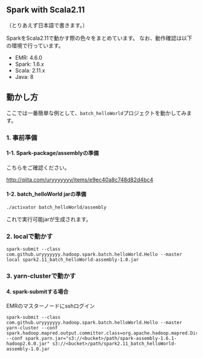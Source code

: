 
## Spark with Scala2.11

（とりあえず日本語で書きます。）

SparkをScala2.11で動かす際の色々をまとめています。
なお、動作確認は以下の環境で行っています。

- EMR: 4.6.0
- Spark: 1.6.x
- Scala: 2.11.x
- Java: 8

## 動かし方

ここでは一番簡単な例として、`batch_helloWorld`プロジェクトを動かしてみます。

### 1. 事前準備

#### 1-1. Spark-package/assemblyの準備

こちらをご確認ください。

http://qiita.com/uryyyyyyy/items/e9ec40a8c748d82d4bc4

#### 1-2. batch_helloWorld jarの準備

```
./activator batch_helloWorld/assembly
```

これで実行可能jarが生成されます。

### 2. localで動かす

```
spark-submit --class com.github.uryyyyyyy.hadoop.spark.batch.helloWorld.Hello --master local spark2.11_batch_helloWorld-assembly-1.0.jar
```

### 3. yarn-clusterで動かす

#### 4. spark-submitする場合

EMRのマスターノードにsshログイン

```
spark-submit --class com.github.uryyyyyyy.hadoop.spark.batch.helloWorld.Hello --master yarn-cluster --conf spark.hadoop.mapred.output.committer.class=org.apache.hadoop.mapred.DirectOutputCommitter --conf spark.yarn.jar="s3://<bucket>/path/spark-assembly-1.6.1-hadoop2.6.0.jar" s3://<bucket>/path/spark2.11_batch_helloWorld-assembly-1.0.jar
```